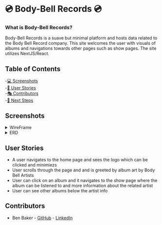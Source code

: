 # 💿 Body-Bell Records 💿

### What is Body-Bell Records?

Body-Bell Records is a suave but minimal platform and hosts data related to the Body Bell Record company. This site welcomes the user with visuals of albums and navigations towards other pages such as show pages. The site utilizes NextJS/React.

## Table of Contents
  -[💻 Screenshots](#screenshots)   
  -[🤼 User Stories](#user-stories)   
  -[🎭 Contributors](#contributors)  
  -[🐾 Next Steps](#next-steps)  
  
  ## Screenshots
   <details>
  <summary>WireFrame</summary>
 <img src="https://i.imgur.com/qbWEIz5.png" alt="Anonimusic Screenshot 01" style="width: 600px; padding: 20px" />
   </details>
   <details>
  <summary>ERD</summary>
 <img src="https://i.imgur.com/G0K0jyr.png" alt="Anonimusic Screenshot 01" style="width: 600px; padding: 20px" />
   </details>
  
 
  ## User Stories
  * A user navigates to the home page and sees the logo which can be clicked and minimiezs 
  * User scrolls through the page and and is greeted by album art by Body Bell Artists
  * User can click on an album and it navigates to the show page where the album can be listened to and more information about the related artist 
  * User can see other albums below the artist info

  ## Contributors
  * Ben Baker - <a href="https://github.com/bbakercello">GitHub</a> - <a href="https://www.linkedin.com/in/ben-baker-cello/">LinkedIn</a>


